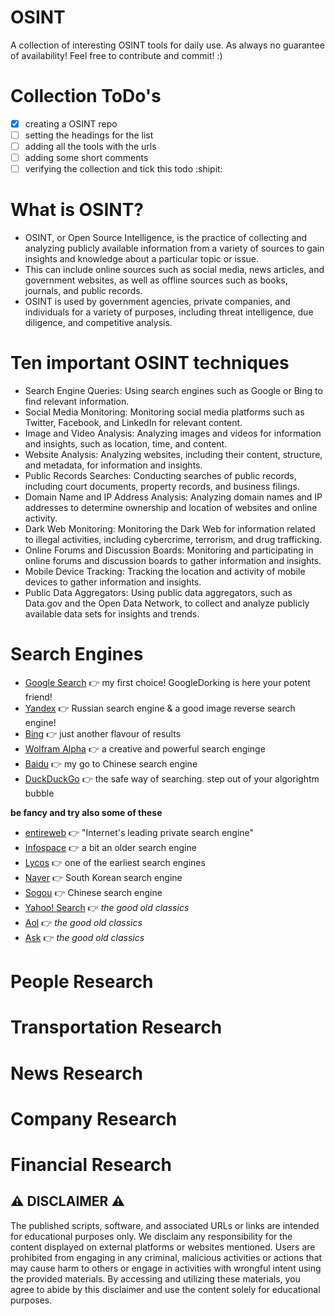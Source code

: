# OSINT
A collection of interesting OSINT tools for daily use. As always no guarantee of availability! Feel free to contribute and commit! :)

# Collection ToDo's
- [x] creating a OSINT repo
- [ ] setting the headings for the list
- [ ] adding all the tools with the urls
- [ ] adding some short comments
- [ ] verifying the collection and tick this todo :shipit:

# What is OSINT?

- OSINT, or Open Source Intelligence, is the practice of collecting and analyzing publicly available information from a variety of sources to gain insights and knowledge about a particular topic or issue. 
- This can include online sources such as social media, news articles, and government websites, as well as offline sources such as books, journals, and public records. 
- OSINT is used by government agencies, private companies, and individuals for a variety of purposes, including threat intelligence, due diligence, and competitive analysis.

# Ten important OSINT techniques

- Search Engine Queries: Using search engines such as Google or Bing to find relevant information.
- Social Media Monitoring: Monitoring social media platforms such as Twitter, Facebook, and LinkedIn for relevant content.
- Image and Video Analysis: Analyzing images and videos for information and insights, such as location, time, and content.
- Website Analysis: Analyzing websites, including their content, structure, and metadata, for information and insights.
- Public Records Searches: Conducting searches of public records, including court documents, property records, and business filings.
- Domain Name and IP Address Analysis: Analyzing domain names and IP addresses to determine ownership and location of websites and online activity.
- Dark Web Monitoring: Monitoring the Dark Web for information related to illegal activities, including cybercrime, terrorism, and drug trafficking.
- Online Forums and Discussion Boards: Monitoring and participating in online forums and discussion boards to gather information and insights.
- Mobile Device Tracking: Tracking the location and activity of mobile devices to gather information and insights.
- Public Data Aggregators: Using public data aggregators, such as Data.gov and the Open Data Network, to collect and analyze publicly available data sets for insights and trends.

# Search Engines
- [Google Search](https://www.google.com) :point_right: my first choice! GoogleDorking is here your potent friend!
- [Yandex](https://www.yandex.com) :point_right: Russian search engine & a good image reverse search engine!
- [Bing](https://bing.com) :point_right: just another flavour of results
- [Wolfram Alpha](https://www.wolframalpha.com) :point_right: a creative and powerful search enginge
- [Baidu](https://www.baidu.com) :point_right: my go to Chinese search engine
- [DuckDuckGo](https://duckduckgo.com) :point_right: the safe way of searching. step out of your algorightm bubble

**be fancy and try also some of these**
- [entireweb](https://www.entireweb.com) :point_right: "Internet's leading private search engine"
- [Infospace](https://www.infospace.com) :point_right: a bit an older search engine 
- [Lycos](https://www.lycos.com) :point_right: one of the earliest search engines
- [Naver](https://www.naver.com) :point_right: South Korean search engine
- [Sogou](https://www.sogou.com) :point_right: Chinese search engine
- [Yahoo! Search](https://www.yahoo.com) :point_right: _the good old classics_
- [Aol](https://search.aol.com) :point_right: _the good old classics_
- [Ask](https://www.ask.com) :point_right: _the good old classics_

# People Research

# Transportation Research 

# News Research

# Company Research

# Financial Research

## ⚠️ DISCLAIMER ⚠️
The published scripts, software, and associated URLs or links are intended for educational purposes only. We disclaim any responsibility for the content displayed on external platforms or websites mentioned. Users are prohibited from engaging in any criminal, malicious activities or actions that may cause harm to others or engage in activities with wrongful intent using the provided materials. By accessing and utilizing these materials, you agree to abide by this disclaimer and use the content solely for educational purposes.
